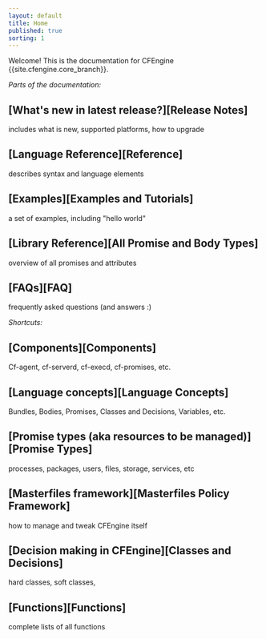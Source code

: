 ```yaml
---
layout: default
title: Home
published: true
sorting: 1
---
```


Welcome! This is the documentation for CFEngine {{site.cfengine.core_branch}}.

*Parts of the documentation:*

## [What's new in latest release?][Release Notes]
includes what is new, supported platforms, how to upgrade

## [Language Reference][Reference]
describes syntax and language elements

## [Examples][Examples and Tutorials]
a set of examples, including "hello world"

## [Library Reference][All Promise and Body Types]
overview of all promises and attributes

## [FAQs][FAQ]
frequently asked questions (and answers :)

*Shortcuts:*

## [Components][Components]
Cf-agent, cf-serverd, cf-execd,  cf-promises, etc.

## [Language concepts][Language Concepts]
Bundles, Bodies, Promises, Classes and Decisions, Variables, etc.

## [Promise types (aka resources to be managed)][Promise Types]
processes, packages, users, files, storage, services, etc

## [Masterfiles framework][Masterfiles Policy Framework]
how to manage and tweak CFEngine itself

## [Decision making in CFEngine][Classes and Decisions]
hard classes, soft classes,

## [Functions][Functions]
complete lists of all functions
